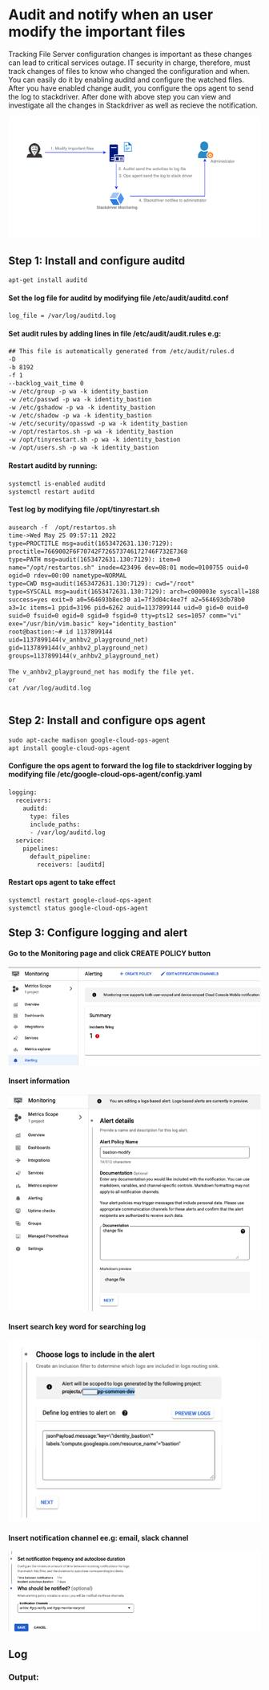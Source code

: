 # Audit and notify when an user modify the important files
Tracking File Server configuration changes is important as these changes can lead to critical services outage. IT security in charge, therefore, must track changes of files to know who changed the configuration and when. You can easily do it by enabling auditd and configure the watched files. After you have enabled change audit, you configure the ops agent to send the log to stackdriver. After done with above step you can view and investigate all the changes in Stackdriver as well as recieve the notification.

![Alt text](https://github.com/anhbuicsa/gcp-terraform/blob/master/alert-modify-file/images/hacker.png?raw=true "Title")

## Step 1: Install and configure auditd
```
apt-get install auditd 
```
#### Set the log file for auditd by modifying file /etc/audit/auditd.conf 
```
log_file = /var/log/auditd.log 
```
#### Set audit rules by adding lines in file /etc/audit/audit.rules e.g:
```
## This file is automatically generated from /etc/audit/rules.d
-D
-b 8192
-f 1
--backlog_wait_time 0
-w /etc/group -p wa -k identity_bastion
-w /etc/passwd -p wa -k identity_bastion
-w /etc/gshadow -p wa -k identity_bastion
-w /etc/shadow -p wa -k identity_bastion
-w /etc/security/opasswd -p wa -k identity_bastion
-w /opt/restartos.sh -p wa -k identity_bastion
-w /opt/tinyrestart.sh -p wa -k identity_bastion
-w /opt/users.sh -p wa -k identity_bastion
```
#### Restart auditd by running:
```
systemctl is-enabled auditd
systemctl restart auditd  
```
#### Test log by modifying file /opt/tinyrestart.sh 
```
ausearch -f  /opt/restartos.sh 
time->Wed May 25 09:57:11 2022
type=PROCTITLE msg=audit(1653472631.130:7129): proctitle=7669002F6F70742F726573746172746F732E7368
type=PATH msg=audit(1653472631.130:7129): item=0 name="/opt/restartos.sh" inode=423496 dev=08:01 mode=0100755 ouid=0 ogid=0 rdev=00:00 nametype=NORMAL
type=CWD msg=audit(1653472631.130:7129): cwd="/root"
type=SYSCALL msg=audit(1653472631.130:7129): arch=c000003e syscall=188 success=yes exit=0 a0=564693b8ec30 a1=7f3d04c4ee7f a2=564693db78b0 a3=1c items=1 ppid=3196 pid=6262 auid=1137899144 uid=0 gid=0 euid=0 suid=0 fsuid=0 egid=0 sgid=0 fsgid=0 tty=pts12 ses=1057 comm="vi" exe="/usr/bin/vim.basic" key="identity_bastion"
root@bastion:~# id 1137899144
uid=1137899144(v_anhbv2_playground_net) gid=1137899144(v_anhbv2_playground_net) groups=1137899144(v_anhbv2_playground_net)

The v_anhbv2_playground_net has modify the file yet.
or
cat /var/log/auditd.log 


```
## Step 2: Install and configure ops agent
```
sudo apt-cache madison google-cloud-ops-agent 
apt install google-cloud-ops-agent 
```
#### Configure the ops agent to forward the log file to stackdriver logging by modifying file /etc/google-cloud-ops-agent/config.yaml
```
logging:
  receivers:
    auditd:
      type: files
      include_paths:
      - /var/log/auditd.log
  service:
    pipelines:
      default_pipeline:
        receivers: [auditd]
```
#### Restart ops agent to take effect
```
systemctl restart google-cloud-ops-agent 
systemctl status google-cloud-ops-agent 
```
## Step 3: Configure logging and alert
#### Go to the Monitoring page and click CREATE POLICY button

![Alt text](https://github.com/anhbuicsa/gcp-terraform/blob/master/alert-modify-file/images/alert.png?raw=true "Title")
#### Insert information
![Alt text](https://github.com/anhbuicsa/gcp-terraform/blob/master/alert-modify-file/images/alert1.png?raw=true "Title")
#### Insert search key word for searching log
![Alt text](https://github.com/anhbuicsa/gcp-terraform/blob/master/alert-modify-file/images/alert2.png?raw=true "Title")
#### Insert notification channel ee.g: email, slack channel
![Alt text](https://github.com/anhbuicsa/gcp-terraform/blob/master/alert-modify-file/images/alert3.png?raw=true "Title")
## Log

### Output:
